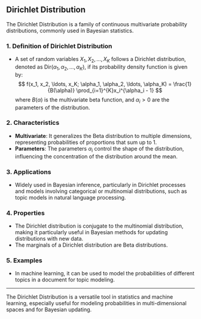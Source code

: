 ## Dirichlet Distribution

The Dirichlet Distribution is a family of continuous multivariate probability distributions, commonly used in Bayesian statistics.

### 1. **Definition of Dirichlet Distribution**
- A set of random variables $X_1, X_2, \ldots, X_K$ follows a Dirichlet distribution, denoted as $\text{Dir}(\alpha_1, \alpha_2, \ldots, \alpha_K)$, if its probability density function is given by:
  $$ f(x_1, x_2, \ldots, x_K; \alpha_1, \alpha_2, \ldots, \alpha_K) = \frac{1}{B(\alpha)} \prod_{i=1}^{K}x_i^{\alpha_i - 1} $$
  where $B(\alpha)$ is the multivariate beta function, and $\alpha_i > 0$ are the parameters of the distribution.

### 2. **Characteristics**
- **Multivariate**: It generalizes the Beta distribution to multiple dimensions, representing probabilities of proportions that sum up to 1.
- **Parameters**: The parameters $\alpha_i$ control the shape of the distribution, influencing the concentration of the distribution around the mean.

### 3. **Applications**
- Widely used in Bayesian inference, particularly in Dirichlet processes and models involving categorical or multinomial distributions, such as topic models in natural language processing.

### 4. **Properties**
- The Dirichlet distribution is conjugate to the multinomial distribution, making it particularly useful in Bayesian methods for updating distributions with new data.
- The marginals of a Dirichlet distribution are Beta distributions.

### 5. **Examples**
- In machine learning, it can be used to model the probabilities of different topics in a document for topic modeling.

---

The Dirichlet Distribution is a versatile tool in statistics and machine learning, especially useful for modeling probabilities in multi-dimensional spaces and for Bayesian updating.
